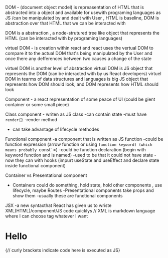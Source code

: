 DOM - (document object model) is repreasentation of HTML that is abstracted  into  a object and available for usewith programing languages as JS /can be manipulated by  and dealt with User , HTML is baseline, DOM is abstraction over that HTML that we can be interacted with 

DOM is a abstraction , a node-strutured tree like object that represents the HTML (can be interacted with by programing languages)

virtuel DOM - is creation within react and react uses the vertual DOM to compare it to the actual DOM that's being manipulated by the User and once there any defferences between two causes a change of the state 

virtuel DOM is another level of abstraction 
virtual DOM is JS object that represents the DOM (can be interacted with by us React developers)
virtuel DOM in tearms of data structures and languages is big JS object that represents how DOM should look, and DOM represents how HTML should look

Component - a react representation of some peace of UI (could be gient container or some small piece)

Class component - writen as JS class 
-can contain state
-must have `render{}` -render method
- can take advantage of lifecycle methodes

Functional component
-a component that is written as JS function
-could be  function expression (arrow function or using `function keyword) (which means probably `const` =) 
-could be function declaration (begin with keyword function and is named)
-used to be that it could not have state - now they can with hooks (impurt useState and useEffect and declare state inside functional component)

Container vs Presentational component
- Containers could do something, hold state, hold other components , use lifecycle, maybe Routes
-Presentational components take props and show them -usually these are functional components

JSX
-a new syntaxthat React has given us to wriste XML(HTML)/component/JS code quicklys
// XML is markdown language where I can choose tag whatever I want
<SomeComponent props={theProps}/>
<h1>Hello</h1>
{// curly brackets indicate code here is executed as JS}